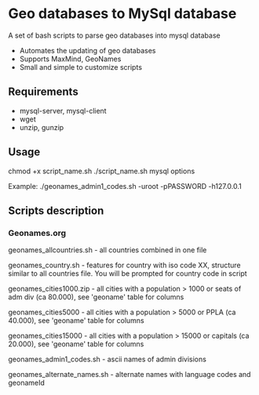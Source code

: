 # Geo databases to MySql database

A set of bash scripts to parse geo databases into mysql database

 * Automates the updating of geo databases
 * Supports MaxMind, GeoNames
 * Small and simple to customize scripts

## Requirements

 * mysql-server, mysql-client
 * wget
 * unzip, gunzip

## Usage

chmod +x script_name.sh
./script_name.sh mysql options

Example: ./geonames_admin1_codes.sh -uroot -pPASSWORD -h127.0.0.1

## Scripts description

### Geonames.org ###

geonames_allcountries.sh - all countries combined in one file

geonames_country.sh - features for country with iso code XX, structure similar to all countries file. You will be prompted for country code in script

geonames_cities1000.zip - all cities with a population > 1000 or seats of adm div (ca 80.000), see 'geoname' table for columns

geonames_cities5000 - all cities with a population > 5000 or PPLA (ca 40.000), see 'geoname' table for columns

geonames_cities15000 - all cities with a population > 15000 or capitals (ca 20.000), see 'geoname' table for columns

geonames_admin1_codes.sh - ascii names of admin divisions

geonames_alternate_names.sh - alternate names with language codes and geonameId
